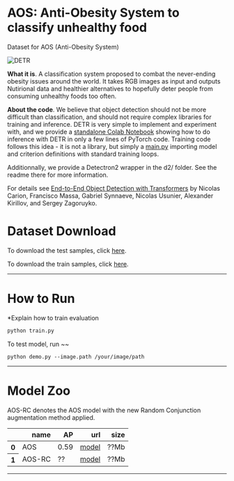 **AOS**: Anti-Obesity System to classify unhealthy food
========

Dataset for AOS (Anti-Obesity System)

![DETR](./figure/Dataset_snapshot.png)

**What it is**. 
A classification system proposed to combat the never-ending obesity issues around the world. It takes RGB images as input and outputs Nutirional data and healthier alternatives to hopefully deter people from consuming unhealthy foods too often. 

**About the code**. We believe that object detection should not be more difficult than classification,
and should not require complex libraries for training and inference.
DETR is very simple to implement and experiment with, and we provide a
[standalone Colab Notebook](https://colab.research.google.com/github/facebookresearch/detr/blob/colab/notebooks/detr_demo.ipynb)
showing how to do inference with DETR in only a few lines of PyTorch code.
Training code follows this idea - it is not a library,
but simply a [main.py](main.py) importing model and criterion
definitions with standard training loops.

Additionnally, we provide a Detectron2 wrapper in the d2/ folder. See the readme there for more information.

For details see [End-to-End Object Detection with Transformers](https://ai.facebook.com/research/publications/end-to-end-object-detection-with-transformers) by Nicolas Carion, Francisco Massa, Gabriel Synnaeve, Nicolas Usunier, Alexander Kirillov, and Sergey Zagoruyko.

# Dataset Download
To download the test samples, click
[here](https://drive.google.com/drive/folders/1TIGOFiS9U7x2uX34IuM_OoXFMbmAhIrf?usp=sharing).

To download the train samples, click [here](https://drive.google.com/drive/folders/1KU8HUKFAW_SCy4MNnGBikeBwJLGSLxZK?usp=sharing).

---

# How to Run
*Explain how to train evaluation
```bash
python train.py
```
To test model, run ~~
```
python demo.py --image.path /your/image/path
```
---

# Model Zoo
AOS-RC denotes the AOS model with the new Random Conjunction augmentation method applied. 
<table>
  <thead>
    <tr style="text-align: right;">
      <th></th>
      <th>name</th>
      <th>AP</th>
      <th>url</th>
      <th>size</th>
    </tr>
  </thead>
  <tbody>
    <tr>
      <th>0</th>
      <td>AOS</td>
      <td>0.59</td>
      <td><a href="https://dl.fbaipublicfiles.com/detr/detr-r50-e632da11.pth">model</a></a></td>
      <td>??Mb</td>
    </tr>
    <tr>
      <th>1</th>
      <td>AOS-RC</td>
      <td>??</td>
      <td><a href="https://dl.fbaipublicfiles.com/detr/detr-r50-dc5-f0fb7ef5.pth">model</a></a></td>
      <td>??Mb</td>
    </tr>
  </tbody>
</table>

--- 


